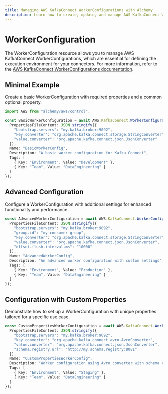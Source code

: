 ```yaml
---
title: Managing AWS KafkaConnect WorkerConfigurations with Alchemy
description: Learn how to create, update, and manage AWS KafkaConnect WorkerConfigurations using Alchemy Cloud Control.
---
```


# WorkerConfiguration

The WorkerConfiguration resource allows you to manage AWS KafkaConnect WorkerConfigurations, which are essential for defining the execution environment for your connectors. For more information, refer to the [AWS KafkaConnect WorkerConfigurations documentation](https://docs.aws.amazon.com/kafkaconnect/latest/userguide/).

## Minimal Example

Create a basic WorkerConfiguration with required properties and a common optional property.

```ts
import AWS from "alchemy/aws/control";

const BasicWorkerConfiguration = await AWS.KafkaConnect.WorkerConfiguration("BasicWorkerConfig", {
  PropertiesFileContent: JSON.stringify({
    "bootstrap.servers": "my.kafka.broker:9092",
    "key.converter": "org.apache.kafka.connect.storage.StringConverter",
    "value.converter": "org.apache.kafka.connect.json.JsonConverter"
  }),
  Name: "BasicWorkerConfig",
  Description: "A basic worker configuration for Kafka Connect",
  Tags: [
    { Key: "Environment", Value: "Development" },
    { Key: "Team", Value: "DataEngineering" }
  ]
});
```

## Advanced Configuration

Configure a WorkerConfiguration with additional settings for enhanced functionality and performance.

```ts
const AdvancedWorkerConfiguration = await AWS.KafkaConnect.WorkerConfiguration("AdvancedWorkerConfig", {
  PropertiesFileContent: JSON.stringify({
    "bootstrap.servers": "my.kafka.broker:9092",
    "group.id": "my-consumer-group",
    "key.converter": "org.apache.kafka.connect.storage.StringConverter",
    "value.converter": "org.apache.kafka.connect.json.JsonConverter",
    "offset.flush.interval.ms": "10000"
  }),
  Name: "AdvancedWorkerConfig",
  Description: "An advanced worker configuration with custom settings",
  Tags: [
    { Key: "Environment", Value: "Production" },
    { Key: "Team", Value: "DataEngineering" }
  ]
});
```

## Configuration with Custom Properties

Demonstrate how to set up a WorkerConfiguration with unique properties tailored for a specific use case.

```ts
const CustomPropertiesWorkerConfiguration = await AWS.KafkaConnect.WorkerConfiguration("CustomPropertiesWorkerConfig", {
  PropertiesFileContent: JSON.stringify({
    "bootstrap.servers": "my.kafka.broker:9092",
    "key.converter": "org.apache.kafka.connect.avro.AvroConverter",
    "value.converter": "org.apache.kafka.connect.json.JsonConverter",
    "schema.registry.url": "http://my.schema.registry:8081"
  }),
  Name: "CustomPropertiesWorkerConfig",
  Description: "Worker configuration using Avro converter with schema registry",
  Tags: [
    { Key: "Environment", Value: "Staging" },
    { Key: "Team", Value: "DataEngineering" }
  ]
});
```
